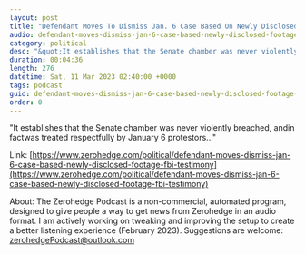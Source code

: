 ```yaml
---
layout: post
title: "Defendant Moves To Dismiss Jan. 6 Case Based On Newly Disclosed Footage, FBI Testimony"
audio: defendant-moves-dismiss-jan-6-case-based-newly-disclosed-footage-fbi-testimony-0
category: political
desc: "&quot;It establishes that the Senate chamber was never violently breached, andin factwas treated respectfully by January 6 protestors...&quot;"
duration: 00:04:36
length: 276
datetime: Sat, 11 Mar 2023 02:40:00 +0000
tags: podcast
guid: defendant-moves-dismiss-jan-6-case-based-newly-disclosed-footage-fbi-testimony-0
order: 0
---
```

&quot;It establishes that the Senate chamber was never violently breached, andin factwas treated respectfully by January 6 protestors...&quot;

Link: [https://www.zerohedge.com/political/defendant-moves-dismiss-jan-6-case-based-newly-disclosed-footage-fbi-testimony](https://www.zerohedge.com/political/defendant-moves-dismiss-jan-6-case-based-newly-disclosed-footage-fbi-testimony)

About: The Zerohedge Podcast is a non-commercial, automated program, designed to give people a way to get news from Zerohedge in an audio format.  I am actively working on tweaking and improving the setup to create a better listening experience (February 2023).  Suggestions are welcome: [zerohedgePodcast@outlook.com](mailto:zerohedgePodcast@outlook.com)